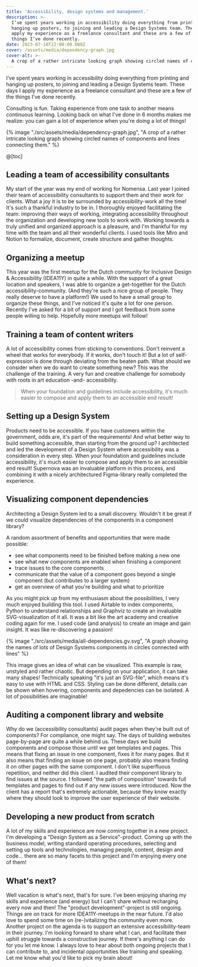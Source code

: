 ```yaml
---
title: 'Accessibility, design systems and management.'
description: >-
  I’ve spent years working in accessibility doing everything from printing and
  hanging up posters, to joining and leading a Design Systems team. These days I
  apply my experience as a freelance consultant and these are a few of the
  things I’ve done recently.
date: 2023-07-10T22:00:00.000Z
cover: /assets/media/dependency-graph.jpg
cover-alt: >-
  A crop of a rather intricate looking graph showing circled names of components and lines connecting them.
---
```


I’ve spent years working in accessibility doing everything from printing and hanging up posters, to joining and leading a Design Systems team. These days I apply my experience as a freelance consultant and these are a few of the things I’ve done recently.

Consulting is fun. Taking experience from one task to another means continuous learning. Looking back on what I've done in 6 months makes me realize: you can gain a lot of experience when you're doing a lot of things!

{% image "./src/assets/media/dependency-graph.jpg", "A crop of a rather intricate looking graph showing circled names of components and lines connecting them." %}

@[toc]

## Leading a team of accessibility consultants

My start of the year was my end of working for Nomensa. Last year I joined their team of accessibility consultants to support them and their work for clients. What a joy it is to be surrounded by accessibility-work all the time! It's such a thankful industry to be in. I thoroughly enjoyed facilitating the team: improving their ways of working, integrating accessibility throughout the organization and developing new tools to work with. Working towards a truly unified and organized approach is a pleasure, and I'm thankful for my time with the team and all their wonderful clients. I used tools like Miro and Notion to formalize, document, create structure and gather thoughts.

## Organizing a meetup

This year was the first meetup for the Dutch community for Inclusive Design & Accessibility (IDEA11Y) in quite a while. With the support of a great location and speakers, I was able to organize a get-together for the Dutch accessibility-community. (And they're such a nice group of people. They really deserve to have a platform!)
We used to have a small group to organize these things, and I've noticed it's quite a lot for one person. Recently I've asked for a bit of support and I got feedback from some people willing to help. Hopefully more meetups will follow!

## Training a team of content writers

A lot of accessibility comes from sticking to conventions. Don't reinvent a wheel that works for everybody. If it works, don't touch it!
But a lot of self-expression is done through deviating from the beaten path. What should we consider when we do want to create something new? This was the challenge of the training. A very fun and creative challenge for somebody with roots in art education -and- accessibility.

> When your foundation and guidelines include accessibility, it's much easier to compose and apply them to an accessible end result!

## Setting up a Design System

Products need to be accessible. If you have customers within the government, odds are, it's part of the requirements!
And what better way to build something accessible, than starting from the ground up? I architected and led the development of a Design System where accessibility was a consideration in every step. When your foundation and guidelines include accessibility, it's much easier to compose and apply them to an accessible end result!
Supernova was an invaluable platform in this process, and combining it with a nicely architectured Figma-library really completed the experience.

## Visualizing component dependencies

Architecting a Design System led to a small discovery. Wouldn't it be great if we could visualize dependencies of the components in a component library?

A random assortment of benefits and opportunities that were made possible:

* see what components need to be finished before making a new one
* see what new components are enabled when finishing a component
* trace issues to the core components
* communicate that the value of a component goes beyond a single component (but contributes to a larger system)
* get an overview of what you're building and what to prioritize

As you might pick up from my enthusiasm about the possibilities, I very much enjoyed building this tool. I used Airtable to index components, Python to understand relationships and Graphviz to create an invaluable SVG-visualization of it all. It was a bit like the art academy and creative coding again for me. I used code (and analysis) to create an image and gain insight. It was like re-discovering a passion!

{% image "./src/assets/media/all-dependencies.gv.svg", "A graph showing the names of lots of Design Systems components in circles connected with lines" %}

This image gives an idea of what can be visualized. This example is raw, unstyled and rather chaotic. But depending on your application, it can take many shapes!
Technically speaking "it's just an SVG-file", which means it's easy to use with HTML and CSS. Styling can be done different, details can be shown when hovering, components and depedencies can be isolated. A lot of possibilities are imaginable!

## Auditing a component library and website

Why do we (accessibility consultants) audit pages when they're built out of components? For compliance, one might say.
The days of building websites page-by-page are quite a while behind us. These days we build components and compose those until we get templates and pages. This means that fixing an issue in one component, fixes it for many pages. But it also means that finding an issue on one page, probably also means finding it on other pages with the same component.
I don't like superfluous repetition, and neither did this client. I audited their component library to find issues at the source. I followed "the path of composition" towards full templates and pages to find out if any new issues were introduced.
Now the client has a report that's extremely actionable, because they know exactly where they should look to improve the user experience of their website.

## Developing a new product from scratch

A lot of my skills and experience are now coming together in a new project. I'm developing a "Design System as a Service"-product. Coming up with the business model, writing standard operating procedures, selecting and setting up tools and technologies, managing people, content, design and code... there are so many facets to this project and I'm enjoying every one of them!

## What's next?

Well vacation is what's next, that's for sure. I've been enjoying sharing my skills and experience (and energy) but I can't share without recharging every now and then!
The "product development"-project is still ongoing. Things are on track for more IDEA11Y-meetups in the near future. I'd also love to spend some time on (re-)vitalizing the community even more.
Another project on the agenda is to support an extensive accessibility-team in their journey. I'm looking forward to share what I can, and facilitate their uphill struggle towards a constructive journey.
If there's anything I can do for you let me know. I always love to hear about both ongoing projects that I can contribute to, and incidental opportunities like training and speaking. Let me know what you'd like to pick my brain about!
